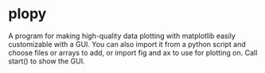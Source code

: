# plopy
A program for making high-quality data plotting with matplotlib easily customizable with a GUI. You can also import it from a python script and choose files or arrays to add, or import fig and ax to use for plotting on. Call start() to show the GUI.
